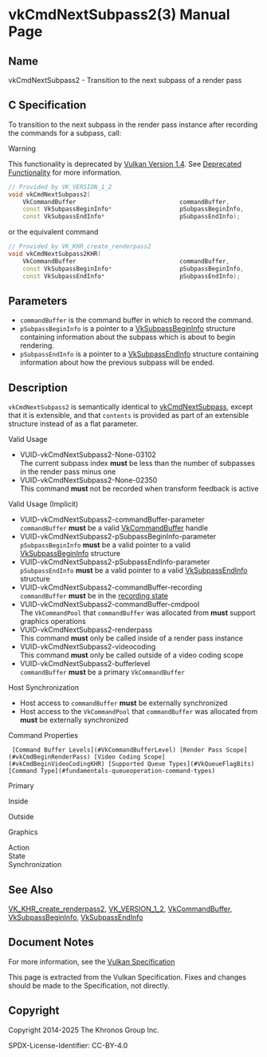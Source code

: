 # vkCmdNextSubpass2(3) Manual Page

## Name

vkCmdNextSubpass2 - Transition to the next subpass of a render pass



## [](#_c_specification)C Specification

To transition to the next subpass in the render pass instance after recording the commands for a subpass, call:

Warning

This functionality is deprecated by [Vulkan Version 1.4](#versions-1.4). See [Deprecated Functionality](#deprecation-dynamicrendering) for more information.

```c++
// Provided by VK_VERSION_1_2
void vkCmdNextSubpass2(
    VkCommandBuffer                             commandBuffer,
    const VkSubpassBeginInfo*                   pSubpassBeginInfo,
    const VkSubpassEndInfo*                     pSubpassEndInfo);
```

or the equivalent command

```c++
// Provided by VK_KHR_create_renderpass2
void vkCmdNextSubpass2KHR(
    VkCommandBuffer                             commandBuffer,
    const VkSubpassBeginInfo*                   pSubpassBeginInfo,
    const VkSubpassEndInfo*                     pSubpassEndInfo);
```

## [](#_parameters)Parameters

- `commandBuffer` is the command buffer in which to record the command.
- `pSubpassBeginInfo` is a pointer to a [VkSubpassBeginInfo](https://registry.khronos.org/vulkan/specs/latest/man/html/VkSubpassBeginInfo.html) structure containing information about the subpass which is about to begin rendering.
- `pSubpassEndInfo` is a pointer to a [VkSubpassEndInfo](https://registry.khronos.org/vulkan/specs/latest/man/html/VkSubpassEndInfo.html) structure containing information about how the previous subpass will be ended.

## [](#_description)Description

`vkCmdNextSubpass2` is semantically identical to [vkCmdNextSubpass](https://registry.khronos.org/vulkan/specs/latest/man/html/vkCmdNextSubpass.html), except that it is extensible, and that `contents` is provided as part of an extensible structure instead of as a flat parameter.

Valid Usage

- [](#VUID-vkCmdNextSubpass2-None-03102)VUID-vkCmdNextSubpass2-None-03102  
  The current subpass index **must** be less than the number of subpasses in the render pass minus one
- [](#VUID-vkCmdNextSubpass2-None-02350)VUID-vkCmdNextSubpass2-None-02350  
  This command **must** not be recorded when transform feedback is active

Valid Usage (Implicit)

- [](#VUID-vkCmdNextSubpass2-commandBuffer-parameter)VUID-vkCmdNextSubpass2-commandBuffer-parameter  
  `commandBuffer` **must** be a valid [VkCommandBuffer](https://registry.khronos.org/vulkan/specs/latest/man/html/VkCommandBuffer.html) handle
- [](#VUID-vkCmdNextSubpass2-pSubpassBeginInfo-parameter)VUID-vkCmdNextSubpass2-pSubpassBeginInfo-parameter  
  `pSubpassBeginInfo` **must** be a valid pointer to a valid [VkSubpassBeginInfo](https://registry.khronos.org/vulkan/specs/latest/man/html/VkSubpassBeginInfo.html) structure
- [](#VUID-vkCmdNextSubpass2-pSubpassEndInfo-parameter)VUID-vkCmdNextSubpass2-pSubpassEndInfo-parameter  
  `pSubpassEndInfo` **must** be a valid pointer to a valid [VkSubpassEndInfo](https://registry.khronos.org/vulkan/specs/latest/man/html/VkSubpassEndInfo.html) structure
- [](#VUID-vkCmdNextSubpass2-commandBuffer-recording)VUID-vkCmdNextSubpass2-commandBuffer-recording  
  `commandBuffer` **must** be in the [recording state](#commandbuffers-lifecycle)
- [](#VUID-vkCmdNextSubpass2-commandBuffer-cmdpool)VUID-vkCmdNextSubpass2-commandBuffer-cmdpool  
  The `VkCommandPool` that `commandBuffer` was allocated from **must** support graphics operations
- [](#VUID-vkCmdNextSubpass2-renderpass)VUID-vkCmdNextSubpass2-renderpass  
  This command **must** only be called inside of a render pass instance
- [](#VUID-vkCmdNextSubpass2-videocoding)VUID-vkCmdNextSubpass2-videocoding  
  This command **must** only be called outside of a video coding scope
- [](#VUID-vkCmdNextSubpass2-bufferlevel)VUID-vkCmdNextSubpass2-bufferlevel  
  `commandBuffer` **must** be a primary `VkCommandBuffer`

Host Synchronization

- Host access to `commandBuffer` **must** be externally synchronized
- Host access to the `VkCommandPool` that `commandBuffer` was allocated from **must** be externally synchronized

Command Properties

     [Command Buffer Levels](#VkCommandBufferLevel) [Render Pass Scope](#vkCmdBeginRenderPass) [Video Coding Scope](#vkCmdBeginVideoCodingKHR) [Supported Queue Types](#VkQueueFlagBits) [Command Type](#fundamentals-queueoperation-command-types)

Primary

Inside

Outside

Graphics

Action  
State  
Synchronization

## [](#_see_also)See Also

[VK\_KHR\_create\_renderpass2](https://registry.khronos.org/vulkan/specs/latest/man/html/VK_KHR_create_renderpass2.html), [VK\_VERSION\_1\_2](https://registry.khronos.org/vulkan/specs/latest/man/html/VK_VERSION_1_2.html), [VkCommandBuffer](https://registry.khronos.org/vulkan/specs/latest/man/html/VkCommandBuffer.html), [VkSubpassBeginInfo](https://registry.khronos.org/vulkan/specs/latest/man/html/VkSubpassBeginInfo.html), [VkSubpassEndInfo](https://registry.khronos.org/vulkan/specs/latest/man/html/VkSubpassEndInfo.html)

## [](#_document_notes)Document Notes

For more information, see the [Vulkan Specification](https://registry.khronos.org/vulkan/specs/latest/html/vkspec.html#vkCmdNextSubpass2)

This page is extracted from the Vulkan Specification. Fixes and changes should be made to the Specification, not directly.

## [](#_copyright)Copyright

Copyright 2014-2025 The Khronos Group Inc.

SPDX-License-Identifier: CC-BY-4.0